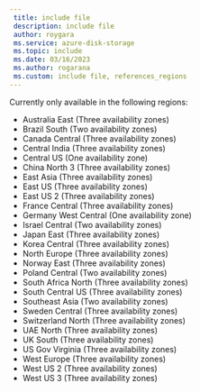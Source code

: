 ```yaml
---
 title: include file
 description: include file
 author: roygara
 ms.service: azure-disk-storage
 ms.topic: include
 ms.date: 03/16/2023
 ms.author: rogarana
 ms.custom: include file, references_regions
---
```

Currently only available in the following regions:
- Australia East (Three availability zones)
- Brazil South (Two availability zones)
- Canada Central (Three availability zones)
- Central India (Three availability zones)
- Central US (One availability zone)
- China North 3 (Three availability zones)
- East Asia (Three availability zones)
- East US (Three availability zones)
- East US 2 (Three availability zones)
- France Central (Three availability zones)
- Germany West Central (One availability zone)
- Israel Central (Two availability zones)
- Japan East (Three availability zones)
- Korea Central (Three availability zones)
- North Europe (Three availability zones)
- Norway East (Three availability zones)
- Poland Central (Two availability zones)
- South Africa North (Three availability zones)
- South Central US (Three availability zones)
- Southeast Asia (Two availability zones)
- Sweden Central (Three availability zones)
- Switzerland North (Three availability zones)
- UAE North (Three availability zones)
- UK South (Three availability zones)
- US Gov Virginia (Three availability zones)
- West Europe (Three availability zones)
- West US 2 (Three availability zones)
- West US 3 (Three availability zones)

  
